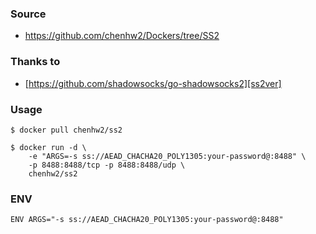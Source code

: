 ### Source
- https://github.com/chenhw2/Dockers/tree/SS2
  
### Thanks to
- [https://github.com/shadowsocks/go-shadowsocks2][ss2ver]
  
### Usage
```
$ docker pull chenhw2/ss2

$ docker run -d \
    -e "ARGS=-s ss://AEAD_CHACHA20_POLY1305:your-password@:8488" \
    -p 8488:8488/tcp -p 8488:8488/udp \
    chenhw2/ss2
```

### ENV
```
ENV ARGS="-s ss://AEAD_CHACHA20_POLY1305:your-password@:8488"
```

 [ss2ver]: https://github.com/shadowsocks/go-shadowsocks2/commit/de996c889eae0ad0356d654eff7b2ff7aa489096
